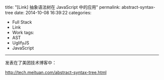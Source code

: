 title: "[Link] 抽象语法树在 JavaScript 中的应用"
permalink: abstract-syntax-tree
date: 2014-10-08 16:39:22
categories:
- Full Stack
- Link
- Work
tags:
- AST
- UglifyJS
- JavaScript
---

发表在了美团技术博客中：

http://tech.meituan.com/abstract-syntax-tree.html

